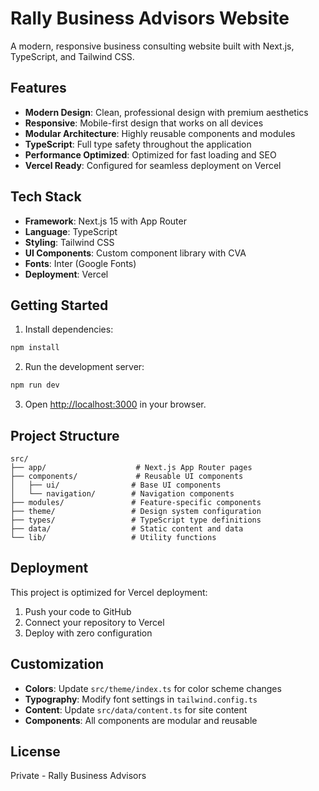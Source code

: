 # Rally Business Advisors Website

A modern, responsive business consulting website built with Next.js, TypeScript, and Tailwind CSS.

## Features

- **Modern Design**: Clean, professional design with premium aesthetics
- **Responsive**: Mobile-first design that works on all devices
- **Modular Architecture**: Highly reusable components and modules
- **TypeScript**: Full type safety throughout the application
- **Performance Optimized**: Optimized for fast loading and SEO
- **Vercel Ready**: Configured for seamless deployment on Vercel

## Tech Stack

- **Framework**: Next.js 15 with App Router
- **Language**: TypeScript
- **Styling**: Tailwind CSS
- **UI Components**: Custom component library with CVA
- **Fonts**: Inter (Google Fonts)
- **Deployment**: Vercel

## Getting Started

1. Install dependencies:
```bash
npm install
```

2. Run the development server:
```bash
npm run dev
```

3. Open [http://localhost:3000](http://localhost:3000) in your browser.

## Project Structure

```
src/
├── app/                    # Next.js App Router pages
├── components/             # Reusable UI components
│   ├── ui/                # Base UI components
│   └── navigation/        # Navigation components
├── modules/               # Feature-specific components
├── theme/                 # Design system configuration
├── types/                 # TypeScript type definitions
├── data/                  # Static content and data
└── lib/                   # Utility functions
```

## Deployment

This project is optimized for Vercel deployment:

1. Push your code to GitHub
2. Connect your repository to Vercel
3. Deploy with zero configuration

## Customization

- **Colors**: Update `src/theme/index.ts` for color scheme changes
- **Typography**: Modify font settings in `tailwind.config.ts`
- **Content**: Update `src/data/content.ts` for site content
- **Components**: All components are modular and reusable

## License

Private - Rally Business Advisors